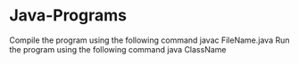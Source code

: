 # Java-Programs
Compile the program using the following command
  javac FileName.java
Run the program using the following command
  java ClassName
